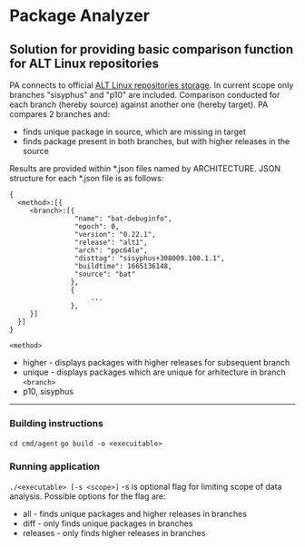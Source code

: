 # Package Analyzer

## Solution for providing basic comparison function for ALT Linux repositories
PA connects to official [ALT Linux repositories storage](https://rdb.altlinux.org/api/export/branch_binary_packages/{branch}).
In current scope only branches "sisyphus" and "p10" are included. Comparison conducted for each branch (hereby source) against another one (hereby target).
PA compares 2 branches and:
* finds unique package in source, which are missing in target
* finds package present in both branches, but with higher releases in the source

Results are provided within *.json files named by ARCHITECTURE.
JSON structure for each *.json file is as follows:
```
{
  <method>:[{
     <branch>:[{
                "name": "bat-debuginfo",
                "epoch": 0,
                "version": "0.22.1",
                "release": "alt1",
                "arch": "ppc64le",
                "disttag": "sisyphus+308009.100.1.1",
                "buildtime": 1665136148,
                "source": "bat"
               },
               {
                    ...
               },
     }]
  }]
}
```
`<method>`
* higher - displays packages with higher releases for subsequent branch
* unique - displays packages which are unique for arhitecture in branch
`<branch>`
* p10, sisyphus
---

### Building instructions
`cd cmd/agent`
`go build -o <execuitable>`

### Running application
`./<executable> [-s <scope>]`
-s is optional flag for limiting scope of data analysis. Possible options for the flag are:
* all - finds unique packages and higher releases in branches
* diff - only finds unique packages in branches
* releases - only finds higher releases in branches



